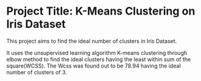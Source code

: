 
# Project Title: K-Means Clustering on Iris Dataset

This project aims to find the ideal number of clusters in Iris Dataset.

It uses the unsupervised learning algorithm K-means clustering through elbow method to find the ideal clusters  having the least within sum of the square(WCSS).
The Wcss was found out to be 78.94 having the ideal number of clusters of 3.
